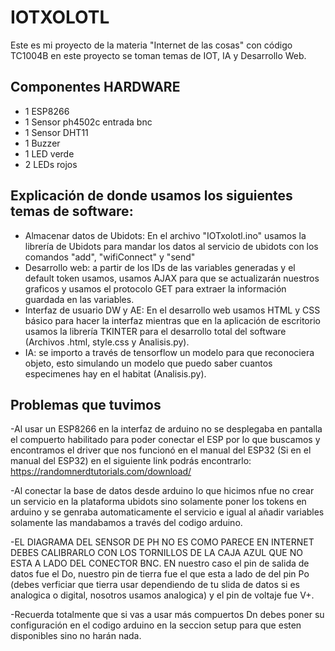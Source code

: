 # IOTXOLOTL
Este es mi proyecto de la materia "Internet de las cosas"  con código TC1004B en este proyecto se toman temas de IOT, IA y Desarrollo Web.


## Componentes HARDWARE
- 1 ESP8266
- 1 Sensor ph4502c entrada bnc
- 1 Sensor DHT11
- 1 Buzzer
- 1 LED verde
- 2 LEDs rojos

## Explicación de donde usamos los siguientes temas de software:
- Almacenar datos de Ubidots: En el archivo "IOTxolotl.ino" usamos la librería de Ubidots para mandar los datos al servicio de ubidots con los comandos "add", "wifiConnect" y "send"
- Desarrollo web: a partir de los IDs de las variables generadas y el default token usamos, usamos AJAX para que se actualizarán nuestros graficos y usamos el protocolo GET para extraer la información guardada en las variables.
- Interfaz de usuario DW y AE: En el desarrollo web usamos HTML y CSS básico para hacer la interfaz mientras que en la aplicación de escritorio usamos la librería TKINTER para el desarrollo total del software (Archivos .html, style.css y Analisis.py).
- IA: se importo a través de tensorflow un modelo para que reconociera objeto, esto simulando un modelo que puedo saber cuantos especimenes hay en el habitat (Analisis.py).

## Problemas que tuvimos
-Al usar un ESP8266 en la interfaz de arduino no se desplegaba en pantalla el compuerto habilitado para poder conectar el ESP por lo que buscamos y encontramos el driver que nos funcionó en el manual del ESP32 (Si en el manual del ESP32) en el siguiente link podrás encontrarlo:
https://randomnerdtutorials.com/download/ 

-Al conectar la base de datos desde arduino lo que hicimos nfue no crear un servicio en la plataforma ubidots sino solamente poner los tokens en arduino y se genraba automaticamente el servicio e igual al añadir variables solamente las mandabamos a través del codigo arduino.

-EL DIAGRAMA DEL SENSOR DE PH NO ES COMO PARECE EN INTERNET  DEBES CALIBRARLO CON LOS TORNILLOS DE LA CAJA AZUL QUE NO ESTA A LADO DEL CONECTOR BNC. EN nuestro caso el pin de salida de datos fue el Do, nuestro pin de tierra fue el que esta a lado de del pin Po (debes verficiar que tierra usar dependiendo de tu slida de datos si es analogica o digital, nosotros usamos analogica) y el pin de voltaje fue V+.

-Recuerda totalmente que si vas a usar más compuertos Dn debes poner su configuración en el codigo arduino en la seccion setup para que esten disponibles sino no harán nada.
 
